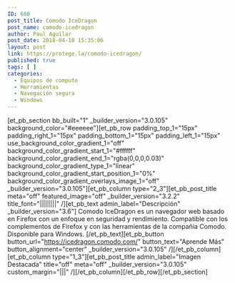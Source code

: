 ```yaml
---
ID: 680
post_title: Comodo IceDragon
post_name: comodo-icedragon
author: Paul Aguilar
post_date: 2018-04-10 15:35:06
layout: post
link: https://protege.la/comodo-icedragon/
published: true
tags: [ ]
categories:
  - Equipos de computo
  - Herramientas
  - Navegación segura
  - Windows
---
```

[et_pb_section bb_built="1" \_builder\_version="3.0.105" background_color="#eeeeee"][et_pb_row padding_top_1="15px" padding_right_1="15px" padding_bottom_1="15px" padding_left_1="15px" use_background_color_gradient_1="off" background_color_gradient_start_1="#ffffff" background_color_gradient_end_1="rgba(0,0,0,0.03)" background_color_gradient_type_1="linear" background_color_gradient_start_position_1="0%" background_color_gradient_overlays_image_1="off" \_builder\_version="3.0.105"][et_pb_column type="2_3"][et_pb_post_title meta="off" featured_image="off" \_builder\_version="3.2.2" title_font="||||||||" /][et_pb_text admin_label="Descripción" \_builder\_version="3.6"] Comodo IceDragon es un navegador web basado en Firefox con un enfoque en seguridad y rendimiento. Compatible con los complementos de Firefox y con las herramientas de la compañía Comodo. Disponible para Windows. [/et_pb_text][et_pb_button button_url="https://icedragon.comodo.com/" button_text="Aprende Más" button_alignment="center" \_builder\_version="3.0.105" /][/et_pb_column][et_pb_column type="1_3"][et_pb_post_title admin_label="Imagen Destacada" title="off" meta="off" \_builder\_version="3.0.105" custom_margin="|||" /][/et_pb_column][/et_pb_row][/et_pb_section]